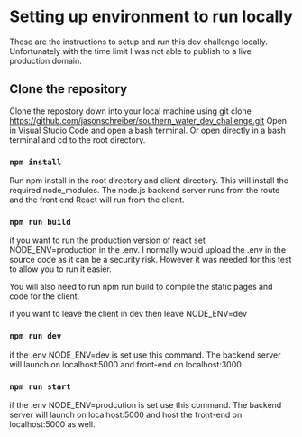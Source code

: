 # Setting up environment to run locally

These are the instructions to setup and run this dev challenge locally. Unfortunately with the time limit I was not able to publish to a live production domain.

## Clone the repository

Clone the repostory down into your local machine using git clone https://github.com/jasonschreiber/southern_water_dev_challenge.git
Open in Visual Studio Code and open a bash terminal. Or open directly in a bash terminal and cd to the root directory.

### `npm install`

Run npm install in the root directory and client directory. This will install the required node_modules. The node.js backend server runs from the route and the front end React will run from the client.

### `npm run build`

if you want to run the production version of react set NODE_ENV=production in the .env. I normally would upload the .env in the source code as it can be a security risk. However it was needed for this test to allow you to run it easier.

You will also need to run npm run build to compile the static pages and code for the client.

if you want to leave the client in dev then leave  NODE_ENV=dev

### `npm run dev`
if the .env NODE_ENV=dev is set use this command.
The backend server will launch on localhost:5000 and front-end on localhost:3000

### `npm run start`
if the .env NODE_ENV=prodcution is set use this command.
The backend server will launch on localhost:5000 and host the front-end on localhost:5000 as well.
